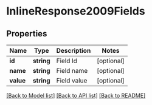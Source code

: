 # InlineResponse2009Fields

## Properties
Name | Type | Description | Notes
------------ | ------------- | ------------- | -------------
**id** | **string** | Field Id | [optional] 
**name** | **string** | Field name | [optional] 
**value** | **string** | Field value | [optional] 

[[Back to Model list]](../../README.md#documentation-for-models) [[Back to API list]](../../README.md#documentation-for-api-endpoints) [[Back to README]](../../README.md)

